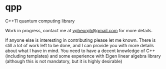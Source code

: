 qpp
===

C++11 quantum computing library

Work in progress, contact me at vgheorgh@gmail.com for more details.

If anyone else is interesting in contributing please let me known. There is still a lot of work left to be done, and I can provide you with more details about what I have in mind. You need to have a decent knowledge of C++ (including templates) and some experience with Eigen linear algebra library (although this is not mandatory, but it is highly desirable)
